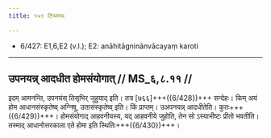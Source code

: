 ```yaml
---
title: १५९ टिप्पणयः

---
```

- 6/427: E1,6,E2 (v.l.); E2: anāhitāgninānvācayaṃ karoti

____________________________________________


## उपनयन्न् आदधीत होमसंयोगात् // MS_६,८.११ //

इदम् आमनन्ति, उपनयंस् तिसृभिर् जुहुयाद् इति। तत्र [७६६]+++({6/428})+++ सन्देहः। किम् अयं होम आधानसंस्कृतेष्व् अग्निषु, उतासंस्कृतेष्व् इति। किं प्राप्तम्। उअपनयन्न् आदधीतेति। कुतः+++({6/429})+++। होमसंयोगाद् आहवनीयस्य, यद् आहवनीये जुहोति, तेन सो ऽस्याभीष्टः प्रीतो भवतीति। तस्माद् आधानोत्तरकाला एते होमा इति स्थितिः+++({6/430})+++।